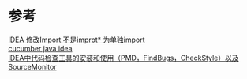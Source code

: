 # 参考
[IDEA 修改Import 不是improt* 为单独import](http://blog.csdn.net/jackrex/article/details/40181223)  
[cucumber java idea](https://www.jetbrains.com/help/idea/cucumber.html)  
[IDEA中代码检查工具的安装和使用（PMD，FindBugs，CheckStyle）以及SourceMonitor](http://www.saecn.com/?p=231)  
